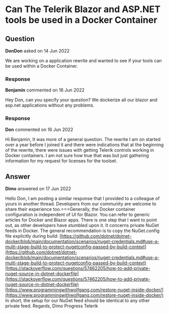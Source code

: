 # Can The Telerik Blazor and ASP.NET tools be used in a Docker Container

## Question

**DonDon** asked on 14 Jun 2022

We are working on a application rewrite and wanted to see if your tools can be used within a Docker Container.

### Response

**Benjamin** commented on 16 Jun 2022

Hey Don, can you specify your question? We dockerize all our blazor and asp.net applications without any problems.

### Response

**Don** commented on 16 Jun 2022

Hi Benjamin, It was more of a general question. The rewrite I am on started over a year before I joined it and there were indications that at the beginning of the rewrite, there were issues with getting Telerik controls working in Docker containers. I am not sure how true that was but just gathering information for my request for licenses for the toolset.

## Answer

**Dimo** answered on 17 Jun 2022

Hello Don, I am posting a similar response that I provided to a colleague of yours in another thread. Developers from our community are welcome to share their experience too.===Generally, the Docker container configuration is independent of UI for Blazor. You can refer to generic articles for Docker and Blazor apps. There is one step that I want to point out, as other developers have stumbled upon it. It concerns private NuGet feeds in Docker. The general recommendation is to copy the NuGet.config file explicitly during build: [https://github.com/dotnet/dotnet-docker/blob/main/documentation/scenarios/nuget-credentials.md#use-a-multi-stage-build-to-protect-nugetconfig-passed-by-build-context](https://github.com/dotnet/dotnet-docker/blob/main/documentation/scenarios/nuget-credentials.md#use-a-multi-stage-build-to-protect-nugetconfig-passed-by-build-context) [https://stackoverflow.com/questions/57462205/how-to-add-private-nuget-source-in-dotnet-dockerfile](https://stackoverflow.com/questions/57462205/how-to-add-private-nuget-source-in-dotnet-dockerfile) [https://www.programmingwithwolfgang.com/restore-nuget-inside-docker/](https://www.programmingwithwolfgang.com/restore-nuget-inside-docker/) In short, the setup for our NuGet feed should be identical to any other private feed. Regards, Dimo Progress Telerik
